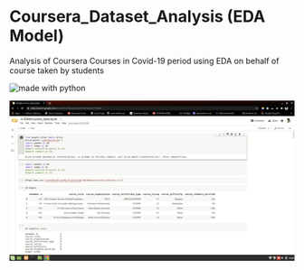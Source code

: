 # Coursera_Dataset_Analysis (EDA Model)
Analysis of Coursera Courses in Covid-19 period using EDA on behalf of course taken by students

![made with python](https://forthebadge.com/images/badges/made-with-python.svg)

![Coursera_EDA.gif](https://github.com/rohitghosal/coursera_dataset_analysis/blob/main/ezgif.com-gif-maker.gif)
